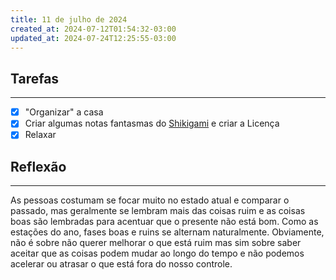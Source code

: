 ```yaml
---
title: 11 de julho de 2024
created_at: 2024-07-12T01:54:32-03:00
updated_at: 2024-07-24T12:25:55-03:00
---
```

## Tarefas
---
- [X] "Organizar" a casa
- [x] Criar algumas notas fantasmas do [Shikigami](../sementes/2024/06/2024-06-30-Shikigami.md) e criar a Licença
- [x] Relaxar

##  Reflexão
---
As pessoas costumam se focar muito no estado atual e comparar o passado, mas geralmente se lembram mais das coisas ruim e as coisas boas são lembradas para acentuar que o presente não está bom. Como as estações do ano, fases boas e ruins se alternam naturalmente. Obviamente, não é sobre não querer melhorar o que está ruim mas sim sobre saber aceitar que as coisas podem mudar ao longo do tempo e não podemos acelerar ou atrasar o que está fora do nosso controle.